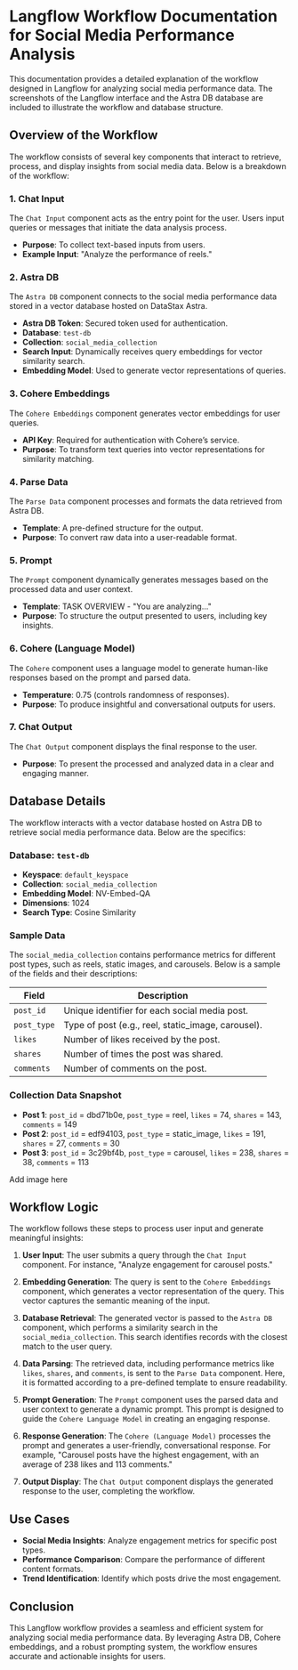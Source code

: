 # Langflow Workflow Documentation for Social Media Performance Analysis

This documentation provides a detailed explanation of the workflow designed in Langflow for analyzing social media performance data. The screenshots of the Langflow interface and the Astra DB database are included to illustrate the workflow and database structure.

## Overview of the Workflow

The workflow consists of several key components that interact to retrieve, process, and display insights from social media data. Below is a breakdown of the workflow:

### 1. Chat Input
The `Chat Input` component acts as the entry point for the user. Users input queries or messages that initiate the data analysis process.

- **Purpose**: To collect text-based inputs from users.
- **Example Input**: "Analyze the performance of reels."

### 2. Astra DB
The `Astra DB` component connects to the social media performance data stored in a vector database hosted on DataStax Astra.

- **Astra DB Token**: Secured token used for authentication.
- **Database**: `test-db`
- **Collection**: `social_media_collection`
- **Search Input**: Dynamically receives query embeddings for vector similarity search.
- **Embedding Model**: Used to generate vector representations of queries.

### 3. Cohere Embeddings
The `Cohere Embeddings` component generates vector embeddings for user queries.

- **API Key**: Required for authentication with Cohere’s service.
- **Purpose**: To transform text queries into vector representations for similarity matching.

### 4. Parse Data
The `Parse Data` component processes and formats the data retrieved from Astra DB.

- **Template**: A pre-defined structure for the output.
- **Purpose**: To convert raw data into a user-readable format.

### 5. Prompt
The `Prompt` component dynamically generates messages based on the processed data and user context.

- **Template**: TASK OVERVIEW - "You are analyzing..."
- **Purpose**: To structure the output presented to users, including key insights.

### 6. Cohere (Language Model)
The `Cohere` component uses a language model to generate human-like responses based on the prompt and parsed data.

- **Temperature**: 0.75 (controls randomness of responses).
- **Purpose**: To produce insightful and conversational outputs for users.

### 7. Chat Output
The `Chat Output` component displays the final response to the user.

- **Purpose**: To present the processed and analyzed data in a clear and engaging manner.

## Database Details

The workflow interacts with a vector database hosted on Astra DB to retrieve social media performance data. Below are the specifics:

### Database: `test-db`
- **Keyspace**: `default_keyspace`
- **Collection**: `social_media_collection`
- **Embedding Model**: NV-Embed-QA
- **Dimensions**: 1024
- **Search Type**: Cosine Similarity

### Sample Data
The `social_media_collection` contains performance metrics for different post types, such as reels, static images, and carousels. Below is a sample of the fields and their descriptions:

| Field            | Description                                       |
|------------------|---------------------------------------------------|
| `post_id`        | Unique identifier for each social media post.     |
| `post_type`      | Type of post (e.g., reel, static_image, carousel).|
| `likes`          | Number of likes received by the post.            |
| `shares`         | Number of times the post was shared.             |
| `comments`       | Number of comments on the post.                  |

### Collection Data Snapshot
- **Post 1**: `post_id` = dbd71b0e, `post_type` = reel, `likes` = 74, `shares` = 143, `comments` = 149
- **Post 2**: `post_id` = edf94103, `post_type` = static_image, `likes` = 191, `shares` = 27, `comments` = 30
- **Post 3**: `post_id` = 3c29bf4b, `post_type` = carousel, `likes` = 238, `shares` = 38, `comments` = 113

Add image here

## Workflow Logic

The workflow follows these steps to process user input and generate meaningful insights:

1. **User Input**: The user submits a query through the `Chat Input` component. For instance, "Analyze engagement for carousel posts."

2. **Embedding Generation**: The query is sent to the `Cohere Embeddings` component, which generates a vector representation of the query. This vector captures the semantic meaning of the input.

3. **Database Retrieval**: The generated vector is passed to the `Astra DB` component, which performs a similarity search in the `social_media_collection`. This search identifies records with the closest match to the user query.

4. **Data Parsing**: The retrieved data, including performance metrics like `likes`, `shares`, and `comments`, is sent to the `Parse Data` component. Here, it is formatted according to a pre-defined template to ensure readability.

5. **Prompt Generation**: The `Prompt` component uses the parsed data and user context to generate a dynamic prompt. This prompt is designed to guide the `Cohere Language Model` in creating an engaging response.

6. **Response Generation**: The `Cohere (Language Model)` processes the prompt and generates a user-friendly, conversational response. For example, "Carousel posts have the highest engagement, with an average of 238 likes and 113 comments."

7. **Output Display**: The `Chat Output` component displays the generated response to the user, completing the workflow.

## Use Cases

- **Social Media Insights**: Analyze engagement metrics for specific post types.
- **Performance Comparison**: Compare the performance of different content formats.
- **Trend Identification**: Identify which posts drive the most engagement.

## Conclusion

This Langflow workflow provides a seamless and efficient system for analyzing social media performance data. By leveraging Astra DB, Cohere embeddings, and a robust prompting system, the workflow ensures accurate and actionable insights for users.

